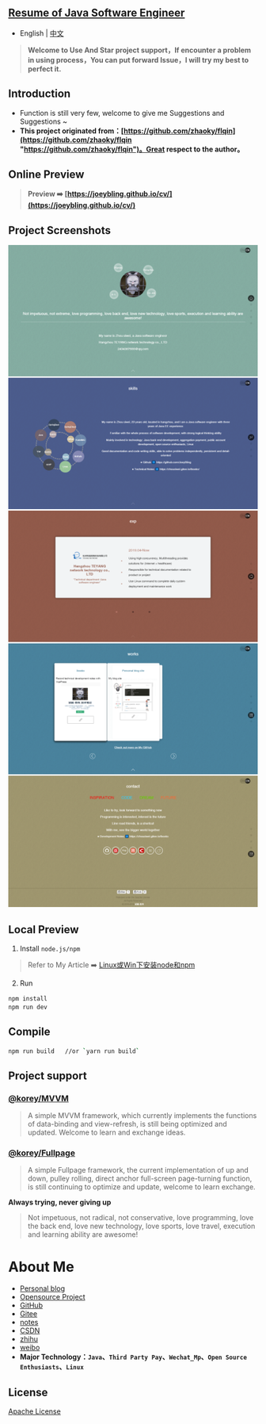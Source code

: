 ## [Resume of Java Software Engineer](https://joeybling.github.io/cv//)

- English | [中文](README.md)

> **Welcome to Use And Star project support，If encounter a problem in using process，You can put forward Issue，I will try my best to perfect it.**

## Introduction
- Function is still very few, welcome to give me Suggestions and Suggestions ~
- **This project originated from：[https://github.com/zhaoky/flqin](https://github.com/zhaoky/flqin "https://github.com/zhaoky/flqin")。Great respect to the author。**

## Online Preview

> **Preview ➡️ [https://joeybling.github.io/cv/](https://joeybling.github.io/cv/)**

## Project Screenshots

[![zhousiwei's resume](./screenshots/en/1_mini.png "zhousiwei's resume")](https://joeybling.github.io/cv/ "zhousiwei's resume")
[![zhousiwei's resume](./screenshots/en/2_mini.png "zhousiwei's resume")](https://joeybling.github.io/cv/ "zhousiwei's resume")
[![zhousiwei's resume](./screenshots/en/3_mini.png "zhousiwei's resume")](https://joeybling.github.io/cv/ "zhousiwei's resume")
[![zhousiwei's resume](./screenshots/en/4_mini.png "zhousiwei's resume")](https://joeybling.github.io/cv/ "zhousiwei's resume")
[![zhousiwei's resume](./screenshots/en/5_mini.png "zhousiwei's resume")](https://joeybling.github.io/cv/ "zhousiwei's resume")

## Local Preview
1. Install `node.js/npm`
> Refer to My Article ➡️ [Linux或Win下安装node和npm](https://www.jianshu.com/p/f8b0a4f7a822)

2. Run
```bash
npm install
npm run dev
```

## Compile
```bash
npm run build   //or `yarn run build`
```

## Project support

### [@korey/MVVM](https://github.com/zhaoky/mvvm)

> A simple MVVM framework, which currently implements the functions of data-binding and view-refresh, is still being optimized and updated. Welcome to learn and exchange ideas.

### [@korey/Fullpage](https://github.com/zhaoky/fullpage)

> A simple Fullpage framework, the current implementation of up and down, pulley rolling, direct anchor full-screen page-turning function, is still continuing to optimize and update, welcome to learn exchange.


**Always trying, never giving up**
> Not impetuous, not radical, not conservative, love programming, love the back end, love new technology, love sports, love travel, execution and learning ability are awesome!

# About Me
- [Personal blog](https://zhousiwei.gitee.io/)
- [Opensource Project](https://zhousiwei.gitee.io/ibooks/opensource)
- [GitHub](https://github.com/JoeyBling)
- [Gitee](https://gitee.com/zhousiwei)
- [notes](https://www.jianshu.com/u/02cbf31a043a)
- [CSDN](https://blog.csdn.net/qq_30930805)
- [zhihu](https://www.zhihu.com/people/joeybling)
- [weibo](http://weibo.com/jayinfo)
- **Major Technology：`Java`、`Third Party Pay`、`Wechat_Mp`、`Open Source Enthusiasts`、`Linux`**

## License

[Apache License](./LICENSE)
